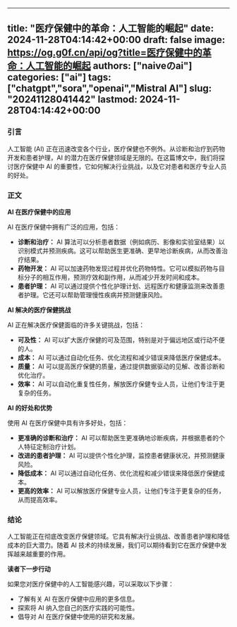 
---
title: "医疗保健中的革命：人工智能的崛起"
date: 2024-11-28T04:14:42+00:00
draft: false
image: https://og.g0f.cn/api/og?title=医疗保健中的革命：人工智能的崛起
authors: ["naiveのai"]
categories: ["ai"]
tags: ["chatgpt","sora","openai","Mistral AI"]
slug: "20241128041442"
lastmod: 2024-11-28T04:14:42+00:00
---
### 引言

人工智能 (AI) 正在迅速改变各个行业，医疗保健也不例外。从诊断和治疗到药物开发和患者护理，AI 的潜力在医疗保健领域是无限的。在这篇博文中，我们将探讨医疗保健中 AI 的重要性，它如何解决行业挑战，以及它对患者和医疗专业人员的好处。

### 正文

**AI 在医疗保健中的应用**

AI 在医疗保健中拥有广泛的应用，包括：

* **诊断和治疗：** AI 算法可以分析患者数据（例如病历、影像和实验室结果）以识别模式并预测疾病。这可以帮助医生更准确、更早地诊断疾病，从而改善治疗结果。
* **药物开发：** AI 可以加速药物发现过程并优化药物特性。它可以模拟药物与目标分子的相互作用，预测疗效和副作用，从而减少开发时间和成本。
* **患者护理：** AI 可以通过提供个性化护理计划、远程医疗和健康监测来改善患者护理。它还可以帮助管理慢性疾病并预测健康风险。

**AI 解决的医疗保健挑战**

AI 正在解决医疗保健面临的许多关键挑战，包括：

* **可及性：** AI 可以扩大医疗保健的可及范围，特别是对于偏远地区或行动不便的人。
* **成本：** AI 可以通过自动化任务、优化流程和减少错误来降低医疗保健成本。
* **质量：** AI 可以提高医疗保健的质量，通过提供数据驱动的见解、改善诊断和优化治疗。
* **效率：** AI 可以自动化重复性任务，解放医疗保健专业人员，让他们专注于更复杂的任务。

**AI 的好处和优势**

使用 AI 在医疗保健中具有许多好处，包括：

* **更准确的诊断和治疗：** AI 可以帮助医生更准确地诊断疾病，并根据患者的个人特征定制治疗计划。
* **改进的患者护理：** AI 可以提供个性化护理，监控患者健康状况，并预测健康风险。
* **降低成本：** AI 可以通过自动化任务、优化流程和减少错误来降低医疗保健成本。
* **更高的效率：** AI 可以解放医疗保健专业人员，让他们专注于更复杂的任务，从而提高效率。

### 结论

人工智能正在彻底改变医疗保健领域。它具有解决行业挑战、改善患者护理和降低成本的巨大潜力。随着 AI 技术的持续发展，我们可以期待看到它在医疗保健中发挥越来越重要的作用。

**读者下一步行动**

如果您对医疗保健中的人工智能感兴趣，可以采取以下步骤：

* 了解有关 AI 在医疗保健中应用的更多信息。
* 探索将 AI 纳入您自己的医疗实践的可能性。
* 倡导对 AI 在医疗保健中使用的研究和发展。